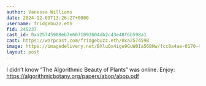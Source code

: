 ```yaml
---
author: Vanessa Williams
date: 2024-12-09T13:26:27+0000
username: fridgebuzz.eth
fid: 245237
cast_id: 0xa25745988eb7e6071093604db2c43e48f6b598a1
cast: https://warpcast.com/fridgebuzz.eth/0xa2574598
image: https://imagedelivery.net/BXluQx4ige9GuW0Ia56BHw/fcc8a4ae-0170-400d-5eaf-6b99d04d1f00/original
layout: post
---
```

I didn’t know “The Algorithmic Beauty of Plants” was online. Enjoy: https://algorithmicbotany.org/papers/abop/abop.pdf  

<img src='https://imagedelivery.net/BXluQx4ige9GuW0Ia56BHw/fcc8a4ae-0170-400d-5eaf-6b99d04d1f00/original' alt='' referrerpolicy='no-referrer'/>